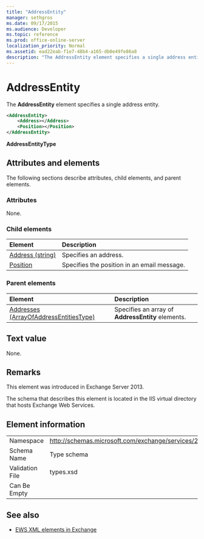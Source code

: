 ```yaml
---
title: "AddressEntity"
manager: sethgros
ms.date: 09/17/2015
ms.audience: Developer
ms.topic: reference
ms.prod: office-online-server
localization_priority: Normal
ms.assetid: ead22eab-f1e7-48b4-a165-db0e49fe86a8
description: "The AddressEntity element specifies a single address entity."
---
```


# AddressEntity

The **AddressEntity** element specifies a single address entity. 
  
```XML
<AddressEntity>
    <Address></Address>
    <Position></Position>
</AddressEntity>
```

 **AddressEntityType**
## Attributes and elements

The following sections describe attributes, child elements, and parent elements.
  
### Attributes

None.
  
### Child elements

|**Element**|**Description**|
|:-----|:-----|
|[Address (string)](address-string.md) <br/> |Specifies an address.  <br/> |
|[Position](position.md) <br/> |Specifies the position in an email message.  <br/> |
   
### Parent elements

|**Element**|**Description**|
|:-----|:-----|
|[Addresses (ArrayOfAddressEntitiesType)](addresses-arrayofaddressentitiestype.md) <br/> |Specifies an array of **AddressEntity** elements.  <br/> |
   
## Text value

None.
  
## Remarks

This element was introduced in Exchange Server 2013.
  
The schema that describes this element is located in the IIS virtual directory that hosts Exchange Web Services.
  
## Element information

|||
|:-----|:-----|
|Namespace  <br/> |http://schemas.microsoft.com/exchange/services/2006/types  <br/> |
|Schema Name  <br/> |Type schema  <br/> |
|Validation File  <br/> |types.xsd  <br/> |
|Can Be Empty  <br/> ||
   
## See also

- [EWS XML elements in Exchange](ews-xml-elements-in-exchange.md)

